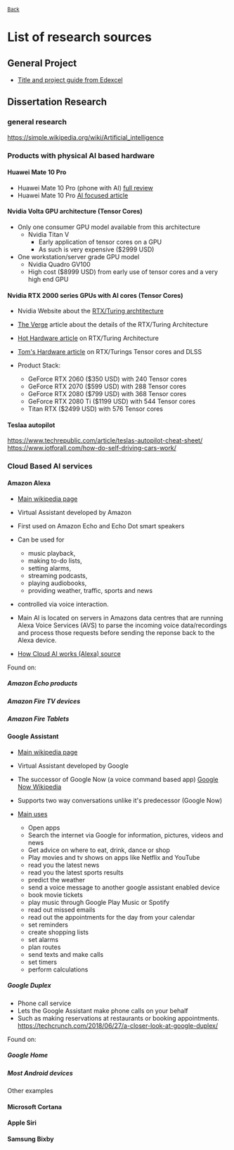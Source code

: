 <sup> [Back](../EPQ) </sup>
# List of research sources
## General Project
* [Title and project guide from Edexcel](http://www.bluecoatschool.com/_files/C8C143E9E25CD6FDE6CC82D49B08E33E.pdf)
## Dissertation Research

### general research

https://simple.wikipedia.org/wiki/Artificial_intelligence


### Products with physical AI based hardware

#### Huawei Mate 10 Pro
* Huawei Mate 10 Pro (phone with AI) [full review](https://www.forbes.com/sites/bensin/2017/10/30/huawei-mate-10-pro-review-an-a-i-phone-that-grows-on-you/#491fecde6520)
* Huawei Mate 10 Pro [AI focused article](https://www.forbes.com/sites/bensin/2017/10/16/huawei-mate-10-pro-hands-on-intelligent-phone-takes-aims-at-iphone-x/#4fc0c95262d4)

#### Nvidia Volta GPU architecture (Tensor Cores)
* Only one consumer GPU model available from this architecture
  * Nvidia Titan V
    * Early application of tensor cores on a GPU
    * As such is very expensive ($2999 USD)
* One workstation/server grade GPU model
  * Nvidia Quadro GV100
   * High cost ($8999 USD) from early use of tensor cores and a very high end GPU

#### Nvidia RTX 2000 series GPUs with AI cores (Tensor Cores)
* Nvidia Website about the [RTX/Turing archtitecture](https://www.nvidia.com/en-us/design-visualization/technologies/rtx/)
* [The Verge](https://www.theverge.com/2018/9/14/17854230/nvidia-rtx-2080-turing-architecture-specs-platform) article about the details of the RTX/Turing Architecture
* [Hot Hardware article](https://hothardware.com/news/nvidia-geforce-rtx-2080-performance-and-dlss) on RTX/Turing Architecture
* [Tom's Hardware article](https://www.tomshardware.com/reviews/nvidia-turing-gpu-architecture-explored,5801-5.html) on RTX/Turings Tensor cores and DLSS

* Product Stack:
  * GeForce RTX 2060 ($350 USD) with 240 Tensor cores
  * GeForce RTX 2070 ($599 USD) with 288 Tensor cores
  * GeForce RTX 2080 ($799 USD) with 368 Tensor cores
  * GeForce RTX 2080 Ti ($1199 USD) with 544 Tensor cores
  * Titan RTX ($2499 USD) with 576 Tensor cores

#### Teslaa autopilot
https://www.techrepublic.com/article/teslas-autopilot-cheat-sheet/
https://www.iotforall.com/how-do-self-driving-cars-work/

### Cloud Based AI services

#### Amazon Alexa
* [Main wikipedia page](https://en.wikipedia.org/wiki/Amazon_Alexa)

* Virtual Assistant developed by Amazon
* First used on Amazon Echo and Echo Dot smart speakers
* Can be used for
  * music playback,
  * making to-do lists,
  * setting alarms,
  * streaming podcasts,
  * playing audiobooks,
  * providing weather, traffic, sports and news
* controlled via voice interaction.

* Main AI is located on servers in Amazons data centres that are running Alexa Voice Services (AVS) to parse the incoming voice data/recordings and process those requests before sending the reponse back to the Alexa device.
* [How Cloud AI works (Alexa) source](https://www.forbes.com/sites/bernardmarr/2018/10/05/how-does-amazons-alexa-really-work/#4bed8d61937f)

Found on:
##### Amazon Echo products
##### Amazon Fire TV devices
##### Amazon Fire Tablets

#### Google Assistant
* [Main wikipedia page](https://en.wikipedia.org/wiki/Google_Assistant)

* Virtual Assistant developed by Google
* The successor of Google Now (a voice command based app) [Google Now Wikipedia]("https://en.wikipedia.org/wiki/Google_Now")
* Supports two way conversations unlike it's predecessor (Google Now)
* [Main uses]("https://www.tomsguide.com/us/pictures-story/917-best-google-assistant-features.html#s30")
  * Open apps
  * Search the internet via Google for information, pictures, videos and news
  * Get advice on where to eat, drink, dance or shop
  * Play movies and tv shows on apps like Netflix and YouTube
  * read you the latest news
  * read you the latest sports results
  * predict the weather
  * send a voice message to another google assistant enabled device
  * book movie tickets
  * play music through Google Play Music or Spotify
  * read out missed emails
  * read out the appointments for the day from your calendar
  * set reminders
  * create shopping lists
  * set alarms
  * plan routes
  * send texts and make calls
  * set timers
  * perform calculations

##### Google Duplex
* Phone call service
* Lets the Google Assistant make phone calls on your behalf
* Such as making reservations at restaurants or booking appointments.
https://techcrunch.com/2018/06/27/a-closer-look-at-google-duplex/

Found on:
##### Google Home
##### Most Android devices

Other examples
#### Microsoft Cortana
#### Apple Siri
#### Samsung Bixby
